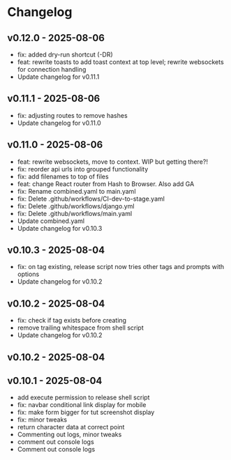 # Changelog

## v0.12.0 - 2025-08-06

- fix: added dry-run shortcut (-DR)
- feat: rewrite toasts to add toast context at top level; rewrite websockets for connection handling
- Update changelog for v0.11.1

## v0.11.1 - 2025-08-06

- fix: adjusting routes to remove hashes
- Update changelog for v0.11.0

## v0.11.0 - 2025-08-06

- feat: rewrite websockets, move to context. WIP but getting there?!
- fix: reorder api urls into grouped functionality
- fix: add filenames to top of files
- feat: change React router from Hash to Browser. Also add GA
- fix: Rename combined.yaml to main.yaml
- fix: Delete .github/workflows/CI-dev-to-stage.yaml
- fix: Delete .github/workflows/django.yml
- fix: Delete .github/workflows/main.yaml
- Update combined.yaml
- Update changelog for v0.10.3

## v0.10.3 - 2025-08-04

- fix: on tag existing, release script now tries other tags and prompts with options
- Update changelog for v0.10.2

## v0.10.2 - 2025-08-04

- fix: check if tag exists before creating
- remove trailing whitespace from shell script
- Update changelog for v0.10.2

## v0.10.2 - 2025-08-04




## v0.10.1 - 2025-08-04

- add execute permission to release shell script
- fix: navbar conditional link display for mobile
- fix: make form bigger for tut screenshot display
- fix: minor tweaks
- return character data at correct point
- Commenting out logs, minor tweaks
- comment out console logs
- Comment out console logs
